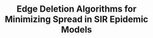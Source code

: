 ---
title: "Edge Deletion Algorithms for Minimizing Spread in SIR Epidemic Models"
collection: publications
permalink: /publication/Edge Deletion Algorithms for Minimizing Spread in SIR Epidemic Models
venue: 'SIAM Journal on Control and Optimization (to appear)'
paperurl: 'https://arxiv.org/abs/2011.11087'
authors: 'Yuhao Yi, Liren Shan, Philip E Paré, Karl H Johansson'
---